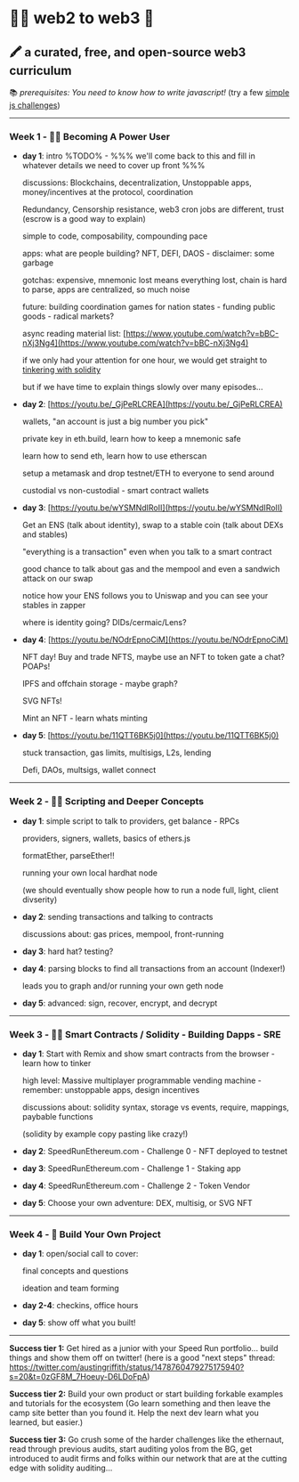 # 👩‍💻 web2 to web3 🚀 

## 🖍 a curated, free, and open-source web3 curriculum

📚  *prerequisites: You need to know how to write javascript!* (try a few [simple js challenges](https://github.com/carletex/js-challenges))

---

### Week 1 - 👩‍🔬  Becoming A Power User

- **day 1**: intro %TODO% - %%% we'll come back to this and fill in whatever details we need to cover up front %%%

  discussions: Blockchains, decentralization, Unstoppable apps, money/incentives at the protocol, coordination
   
  Redundancy, Censorship resistance, web3 cron jobs are different, trust (escrow is a good way to explain)
  
  simple to code, composability, compounding pace
   
  apps: what are people building? NFT, DEFI, DAOS - disclaimer: some garbage
      
  gotchas: expensive, mnemonic lost means everything lost, chain is hard to parse, apps are centralized, so much noise

  future: building coordination games for nation states - funding public goods - radical markets?
  
  async reading material list:
  [https://www.youtube.com/watch?v=bBC-nXj3Ng4](https://www.youtube.com/watch?v=bBC-nXj3Ng4)
  
  if we only had your attention for one hour, we would get straight to [tinkering with solidity](https://www.youtube.com/watch?v=MlJPjJQZtC8)
  
  but if we have time to explain things slowly over many episodes...

- **day 2**: [https://youtu.be/_GjPeRLCREA](https://youtu.be/_GjPeRLCREA)

  wallets, "an account is just a big number you pick" 

  private key in eth.build, learn how to keep a mnemonic safe

  learn how to send eth, learn how to use etherscan 

  setup a metamask and drop testnet/ETH to everyone to send around
  
  custodial vs non-custodial - smart contract wallets 
   
- **day 3**: [https://youtu.be/wYSMNdIRoII](https://youtu.be/wYSMNdIRoII)

  Get an ENS (talk about identity), swap to a stable coin (talk about DEXs and stables)

  "everything is a transaction" even when you talk to a smart contract 

  good chance to talk about gas and the mempool and even a sandwich attack on our swap

  notice how your ENS follows you to Uniswap and you can see your stables in zapper 
   
  where is identity going? DIDs/cermaic/Lens?
  
   
- **day 4**: [https://youtu.be/NOdrEpnoCiM](https://youtu.be/NOdrEpnoCiM)

  NFT day! Buy and trade NFTS, maybe use an NFT to token gate a chat? POAPs!

  IPFS and offchain storage - maybe graph? 

  SVG NFTs!

  Mint an NFT - learn whats minting
   
- **day 5**: [https://youtu.be/11QTT6BK5j0](https://youtu.be/11QTT6BK5j0)

  stuck transaction, gas limits, multisigs, L2s, lending

  Defi, DAOs, multsigs, wallet connect
 
---

### Week 2 - 👩‍🚀  Scripting and Deeper Concepts

- **day 1**: simple script to talk to providers, get balance - RPCs

  providers, signers, wallets, basics of ethers.js

  formatEther, parseEther!!

  running your own local hardhat node
  
  (we should eventually show people how to run a node full, light, client divserity)
   
- **day 2**: sending transactions and talking to contracts 

   discussions about: gas prices, mempool, front-running
   
- **day 3**: hard hat? testing? 

- **day 4**: parsing blocks to find all transactions from an account (Indexer!)

   leads you to graph and/or running your own geth node
   
- **day 5**: advanced: sign, recover, encrypt, and decrypt

---

### Week 3 - 🧙‍♀️  Smart Contracts / Solidity  - Building Dapps - SRE

- **day 1**: Start with Remix and show smart contracts from the browser - learn how to tinker

   high level: Massive multiplayer programmable vending machine - remember: unstoppable apps, design incentives 
   
   discussions about: solidity syntax, storage vs events, require, mappings, paybable functions 
   
   (solidity by example copy pasting like crazy!)
   
- **day 2**: SpeedRunEthereum.com - Challenge 0 - NFT deployed to testnet

- **day 3**: SpeedRunEthereum.com - Challenge 1 - Staking app 

- **day 4**: SpeedRunEthereum.com - Challenge 2 - Token Vendor

- **day 5**: Choose your own adventure: DEX, multisig, or SVG NFT

---

### Week 4 - 🚢  Build Your Own Project 

- **day 1**: open/social call to cover:

   final concepts and questions
   
   ideation and team forming
   
- **day 2-4**: checkins, office hours

- **day 5**: show off what you built!

---

**Success tier 1:** Get hired as a junior with your Speed Run portfolio... build things and show them off on twitter!  (here is a good "next steps" thread: https://twitter.com/austingriffith/status/1478760479275175940?s=20&t=0zGF8M_7Hoeuy-D6LDoFpA)

**Success tier 2:** Build your own product or start building forkable examples and tutorials for the ecosystem 
(Go learn something and then leave the camp site better than you found it. Help the next dev learn what you learned, but easier.) 

**Success tier 3:** Go crush some of the harder challenges like the ethernaut, read through previous audits, start auditing yolos from the BG, get introduced to audit firms and folks within our network that are at the cutting edge with solidity auditing...
